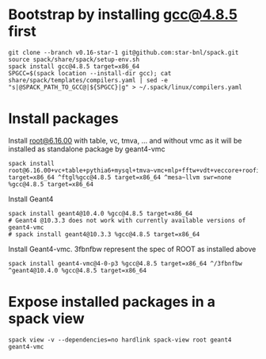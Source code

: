 # Bootstrap by installing gcc@4.8.5 first

    git clone --branch v0.16-star-1 git@github.com:star-bnl/spack.git
    source spack/share/spack/setup-env.sh
    spack install gcc@4.8.5 target=x86_64
    SPGCC=$(spack location --install-dir gcc); cat share/spack/templates/compilers.yaml | sed -e "s|@SPACK_PATH_TO_GCC@|${SPGCC}|g" > ~/.spack/linux/compilers.yaml


# Install packages

Install root@6.16.00 with table, vc, tmva, ... and without vmc as it will be installed
as standalone package by geant4-vmc

    spack install root@6.16.00+vc+table+pythia6+mysql+tmva~vmc+mlp+fftw+vdt+veccore+roofit%gcc@4.8.5 target=x86_64 ^ftgl%gcc@4.8.5 target=x86_64 ^mesa~llvm swr=none %gcc@4.8.5 target=x86_64

Install Geant4

    spack install geant4@10.4.0 %gcc@4.8.5 target=x86_64
    # Geant4 @10.3.3 does not work with currently available versions of geant4-vmc
    # spack install geant4@10.3.3 %gcc@4.8.5 target=x86_64

Install Geant4-vmc. 3fbnfbw represent the spec of ROOT as installed above

    spack install geant4-vmc@4-0-p3 %gcc@4.8.5 target=x86_64 ^/3fbnfbw ^geant4@10.4.0 %gcc@4.8.5 target=x86_64


# Expose installed packages in a spack view

    spack view -v --dependencies=no hardlink spack-view root geant4 geant4-vmc
